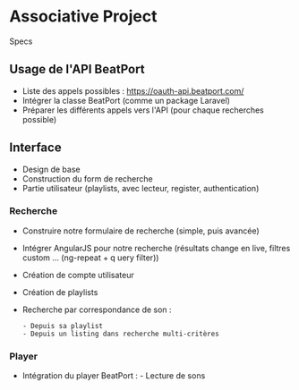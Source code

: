 # Associative Project
  Specs

## Usage de l'API BeatPort

- Liste des appels possibles : https://oauth-api.beatport.com/
- Intégrer la classe BeatPort (comme un package Laravel)
- Préparer les différents appels vers l'API (pour chaque recherches possible)

## Interface

- Design de base
- Construction du form de recherche
- Partie utilisateur (playlists, avec lecteur, register, authentication)

### Recherche

- Construire notre formulaire de recherche (simple, puis avancée)
- Intégrer AngularJS pour notre recherche (résultats change en live, filtres custom ... (ng-repeat + q
uery filter))
- Création de compte utilisateur
- Création de playlists
- Recherche par correspondance de son :

      - Depuis sa playlist
      - Depuis un listing dans recherche multi-critères

### Player

- Intégration du player BeatPort :
      - Lecture de sons
